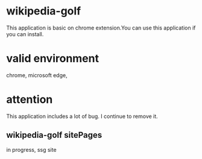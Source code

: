 <!-- TODO: リードミーの記入 -->
# wikipedia-golf
This application is basic on chrome extension.You can use this application if you can install.

#  valid environment
chrome, microsoft edge,

# attention
This application includes a lot of bug. I continue to remove it.
## wikipedia-golf sitePages
in progress, ssg site
